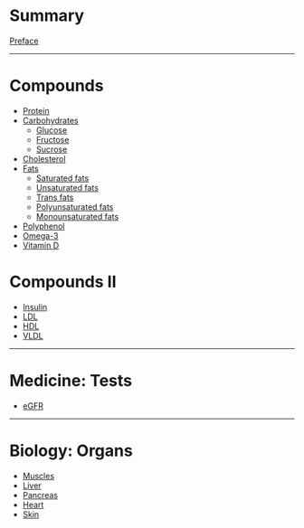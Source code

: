 # Summary

[Preface](./preface.md)

---

# Compounds

- [Protein](./nutrition/protein.md)
- [Carbohydrates](./nutrition/carbohydrates.md)
    - [Glucose](./nutrition/glucose.md)
    - [Fructose](./nutrition/fructose.md)
    - [Sucrose](./nutrition/sucrose.md)
- [Cholesterol](./nutrition/cholesterol.md)
- [Fats]()
    - [Saturated fats](./nutrition/saturated-fats.md)
    - [Unsaturated fats](./nutrition/unsaturated-fats.md)
    - [Trans fats](./nutrition/trans-fats.md)
    - [Polyunsaturated fats](./nutrition/polyunsaturated-fats.md)
    - [Monounsaturated fats](./nutrition/monounsaturated-fats.md)
- [Polyphenol]()
- [Omega-3]()
- [Vitamin D]()

# Compounds II

- [Insulin]()
- [LDL]()
- [HDL]()
- [VLDL]()

---

# Medicine: Tests

- [eGFR]()

---

# Biology: Organs

- [Muscles](./biology/muscles.md)
- [Liver](./biology/liver.md)
- [Pancreas](./biology/pancreas.md)
- [Heart](./biology/heart.md)
- [Skin]()
